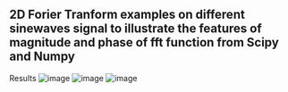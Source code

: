 ## 2D Forier Tranform examples on different sinewaves signal to illustrate the features of magnitude and phase of fft function from Scipy and Numpy

Results 
![image](https://github.com/user-attachments/assets/534176de-08a8-4beb-b5b6-8fe4285b16de)
![image](https://github.com/user-attachments/assets/704f642c-35ab-474e-bead-e418498e41d0)
![image](https://github.com/user-attachments/assets/0fe22ed6-b1de-45be-b9d0-55a17191a5fa)

